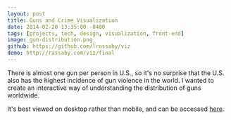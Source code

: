 ```yaml
---
layout: post
title: Guns and Crime Visualization
date: 2014-02-20 13:35:00 -0400
tags: [projects, tech, design, visualization, front-end]
image: gun-distribution.png
github: https://github.com/lrassaby/viz
demo: http://rassaby.com/viz/final
---
```


There is almost one gun per person in U.S., so it's no surprise that the U.S. also has the highest incidence of gun
violence in the world. I wanted to create an interactive way of understanding the distribution of guns worldwide.

It's best viewed on desktop rather than mobile, and can be accessed [here][demo].

[demo]: http://rassaby.com/viz/final